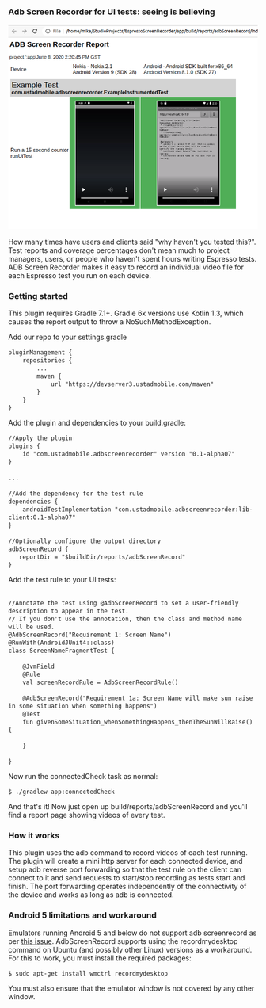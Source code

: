 
### Adb Screen Recorder for UI tests: seeing is believing

![Image of report output](images/reportpic.png)

How many times have users and clients said "why haven't you tested this?". Test reports and coverage
percentages don't mean much to project managers, users, or people who haven't spent hours writing
Espresso tests. ADB Screen Recorder makes it easy to record an individual video file for each
Espresso test you run on each device.

### Getting started

This plugin requires Gradle 7.1+. Gradle 6x versions use Kotlin 1.3, which causes the report output
to throw a NoSuchMethodException.

Add our repo to your settings.gradle

```
pluginManagement {
    repositories {
        ...
        maven {
            url "https://devserver3.ustadmobile.com/maven"
        }
    }
}
```

Add the plugin and dependencies to your build.gradle:
```
//Apply the plugin
plugins {
    id "com.ustadmobile.adbscreenrecorder" version "0.1-alpha07"
}

...

//Add the dependency for the test rule
dependencies {
    androidTestImplementation "com.ustadmobile.adbscreenrecorder:lib-client:0.1-alpha07"
}

//Optionally configure the output directory
adbScreenRecord {
   reportDir = "$buildDir/reports/adbScreenRecord"
}
```

Add the test rule to your UI tests:
```

//Annotate the test using @AdbScreenRecord to set a user-friendly description to appear in the test.
// If you don't use the annotation, then the class and method name will be used.
@AdbScreenRecord("Requirement 1: Screen Name")
@RunWith(AndroidJUnit4::class)
class ScreenNameFragmentTest {

    @JvmField
    @Rule
    val screenRecordRule = AdbScreenRecordRule()

    @AdbScreenRecord("Requirement 1a: Screen Name will make sun raise in some situation when something happens")
    @Test
    fun givenSomeSituation_whenSomethingHappens_thenTheSunWillRaise() {

    }

}
```

Now run the connectedCheck task as normal:

```
$ ./gradlew app:connectedCheck
```

And that's it! Now just open up build/reports/adbScreenRecord and you'll find a report page
showing videos of every test.

### How it works

This plugin uses the adb command to record videos of each test running. The plugin will create a
mini http server for each connected device, and setup adb reverse port forwarding so that the
test rule on the client can connect to it and send requests to start/stop recording as tests
start and finish. The port forwarding operates independently of the connectivity of the device
and works as long as adb is connected.

### Android 5 limitations and workaround

Emulators running Android 5 and below do not support adb screenrecord as per [this issue](https://issuetracker.google.com/issues/36982354).
AdbScreenRecord supports using the recordmydesktop command on Ubuntu (and possibly other Linux) versions
as a workaround. For this to work, you must install the required packages:

```
$ sudo apt-get install wmctrl recordmydesktop
```

You must also ensure that the emulator window is not covered by any other window.
